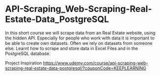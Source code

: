 # API-Scraping_Web-Scraping-Real-Estate-Data_PostgreSQL
In this short course we will scrape data from an Real Estate website, using the hidden API.  Especially for people who work with data it is important to be able to create own datasets. Often we rely on datasets from someone else. Learnt how to scrape and store data in Excel Files and in the PostgreSQL database.

Project Inspiration https://www.udemy.com/course/api-scraping-web-scraping-real-estate-data-postgresql/?couponCode=KEEPLEARNING 

